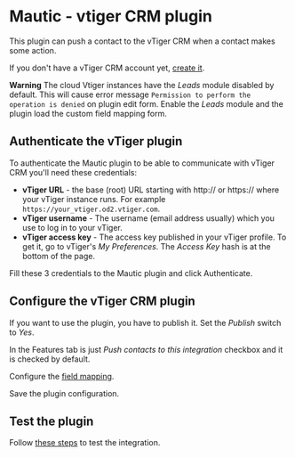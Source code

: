 # Mautic - vtiger CRM plugin

This plugin can push a contact to the vTiger CRM when a contact makes some action.

If you don't have a vTiger CRM account yet, [create it](https://www.vtiger.com/).

**Warning** The cloud Vtiger instances have the _Leads_ module disabled by default. This will cause error message `Permission to perform the operation is denied` on plugin edit form. Enable the _Leads_ module and the plugin load the custom field mapping form.

## Authenticate the vTiger plugin

To authenticate the Mautic plugin to be able to communicate with vTiger CRM you'll need these credentials:

- **vTiger URL** - the base (root) URL starting with http:// or https:// where your vTiger instance runs. For example `https://your_vtiger.od2.vtiger.com`.
- **vTiger username** - The username (email address usually) which you use to log in to your vTiger.
- **vTiger access key** - The access key published in your vTiger profile. To get it, go to vTiger's *My Preferences*. The *Access Key* hash is at the bottom of the page.

Fill these 3 credentials to the Mautic plugin and click Authenticate.

## Configure the vTiger CRM plugin

If you want to use the plugin, you have to publish it. Set the *Publish* switch to *Yes*.

In the Features tab is just *Push contacts to this integration* checkbox and it is checked by default.

Configure the [field mapping](./../plugins/field_mapping.html).

Save the plugin configuration.

## Test the plugin

Follow [these steps](./../plugins/integration_test.html) to test the integration.
